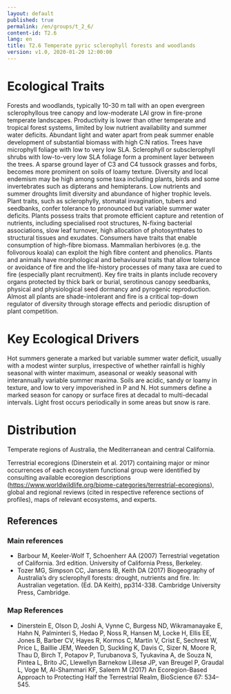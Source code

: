 ```yaml
---
layout: default
published: true
permalink: /en/groups/t_2_6/
content-id: T2.6
lang: en
title: T2.6 Temperate pyric sclerophyll forests and woodlands
version: v1.0, 2020-01-20 12:00:00
---
```

# Ecological Traits

Forests and woodlands, typically 10-30 m tall with an open evergreen sclerophyllous tree canopy and low-moderate LAI grow in fire-prone temperate landscapes. Productivity is lower than other temperate and tropical forest systems, limited by low nutrient availability and summer water deficits. Abundant light and water apart from peak summer enable development of substantial biomass with high C:N ratios. Trees have microphyll foliage with low to very low SLA. Sclerophyll or subsclerophyll shrubs with low-to-very low SLA foliage form a prominent layer between the trees. A sparse ground layer of C3 and C4 tussock grasses and forbs, becomes more prominent on soils of loamy texture. Diversity and local endemism may be high among some taxa including plants, birds and some invertebrates such as dipterans and hemipterans. Low nutrients and summer droughts limit diversity and abundance of higher trophic levels. Plant traits, such as sclerophylly, stomatal invagination, tubers and seedbanks, confer tolerance to pronounced but variable summer water deficits. Plants possess traits that promote efficient capture and retention of nutrients, including specialised root structures, N-fixing bacterial associations, slow leaf turnover, high allocation of photosynthates to structural tissues and exudates. Consumers have traits that enable consumption of high-fibre biomass. Mammalian herbivores (e.g. the folivorous koala) can exploit the high fibre content and phenolics. Plants and animals have morphological and behavioural traits that allow tolerance or avoidance of fire and the life-history processes of many taxa are cued to fire (especially plant recruitment). Key fire traits in plants include recovery organs protected by thick bark or burial, serotinous canopy seedbanks, physical and physiological seed dormancy and pyrogenic reproduction. Almost all plants are shade-intolerant and fire is a critical top-down regulator of diversity through storage effects and periodic disruption of plant competition.

# Key Ecological Drivers

Hot summers generate a marked but variable summer water deficit, usually with a modest winter surplus, irrespective of whether rainfall is highly seasonal with winter maximum, aseasonal or weakly seasonal with interannually variable summer maxima. Soils are acidic, sandy or loamy in texture, and low to very impoverished in P and N. Hot summers define a marked season for canopy or surface fires at decadal to multi-decadal intervals. Light frost occurs periodically in some areas but snow is rare.

# Distribution

Temperate regions of Australia, the Mediterranean and central California.

Terrestrial ecoregions (Dinerstein et al. 2017) containing major or minor occurrences of each ecosystem functional group were identified by consulting available ecoregion descriptions (https://www.worldwildlife.org/biome-categories/terrestrial-ecoregions), global and regional reviews (cited in respective reference sections of profiles), maps of relevant ecosystems, and experts.

## References
### Main references
* Barbour M, Keeler-Wolf  T, Schoenherr AA (2007) Terrestrial vegetation of California. 3rd edition. University of California Press, Berkeley.
* Tozer MG, Simpson CC, Jansens IB, Keith DA (2017) Biogeography of Australia’s dry sclerophyll forests: drought, nutrients and fire. In: Australian vegetation. (Ed. DA Keith), pp314-338. Cambridge University Press, Cambridge.
### Map References
* Dinerstein E, Olson D, Joshi A, Vynne C, Burgess ND, Wikramanayake E, Hahn N, Palminteri S, Hedao P, Noss R, Hansen M, Locke H, Ellis EE, Jones B, Barber CV, Hayes R, Kormos C, Martin V, Crist E, Sechrest W, Price L, Baillie JEM, Weeden D, Suckling K, Davis C, Sizer N, Moore R, Thau D, Birch T, Potapov P, Turubanova S, Tyukavina A, de Souza N, Pintea L, Brito JC, Llewellyn Barnekow Lillesø JP, van Breugel P, Graudal L, Voge M, Al-Shammari KF, Saleem M (2017) An Ecoregion-Based Approach to Protecting Half the Terrestrial Realm, BioScience 67: 534–545.
